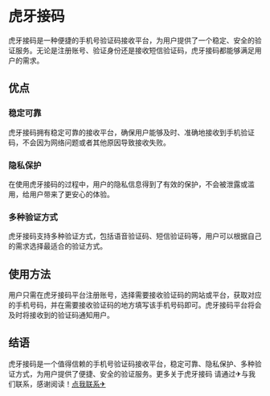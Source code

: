 # 虎牙接码

虎牙接码是一种便捷的手机号验证码接收平台，为用户提供了一个稳定、安全的验证服务。无论是注册账号、验证身份还是接收短信验证码，虎牙接码都能够满足用户的需求。

## 优点

### 稳定可靠

虎牙接码拥有稳定可靠的接收平台，确保用户能够及时、准确地接收到手机验证码，不会因为网络问题或者其他原因导致接收失败。

### 隐私保护

在使用虎牙接码的过程中，用户的隐私信息得到了有效的保护，不会被泄露或滥用，给用户带来了更安心的体验。

### 多种验证方式

虎牙接码支持多种验证方式，包括语音验证码、短信验证码等，用户可以根据自己的需求选择最适合的验证方式。

## 使用方法

用户只需在虎牙接码平台注册账号，选择需要接收验证码的网站或平台，获取对应的手机号码，并在需要接收验证码的地方填写该手机号码即可。虎牙接码平台将会及时将接收到的验证码通知用户。

## 结语

虎牙接码是一个值得信赖的手机号验证码接收平台，稳定可靠、隐私保护、多种验证方式，为用户提供了便捷、安全的验证服务。更多关于虎牙接码 请通过✈与我们联系，感谢阅读！[点我联系✈](https://file.k02.cc)